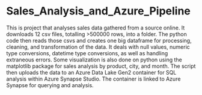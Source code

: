 # Sales_Analysis_and_Azure_Pipeline

This is project that analyses sales data gathered from a source online.
It downloads 12 csv files, totalling >500000 rows, into a folder. The python code then reads those csvs and creates one big dataframe for processing, cleaning, and transformation
of the data. It deals with null values, numeric type conversions, datetime type conversions, as well as handling extraneous errors. 
Some visualization is also done on python using the matplotlib package for sales analysis by product, city, and month.
The script then uploads the data to an Azure Data Lake Gen2 container for SQL analysis within Azure Synapse Studio. The container is linked to Azure Synapse for querying and 
analysis.
